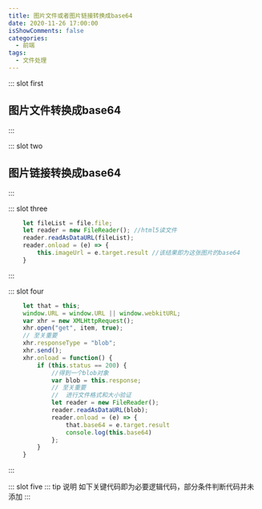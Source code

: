 ```yaml
---
title: 图片文件或者图片链接转换成base64
date: 2020-11-26 17:00:00
isShowComments: false
categories: 
  - 前端
tags: 
  - 文件处理
---
```


::: slot first
## 图片文件转换成base64
:::

::: slot two
## 图片链接转换成base64
:::

::: slot three
``` js
	let fileList = file.file;
	let reader = new FileReader(); //html5读文件
	reader.readAsDataURL(fileList);
	reader.onload = (e) => {
		this.imageUrl = e.target.result	//该结果即为这张图片的base64
	}
```
:::

::: slot four
``` js
	let that = this;
	window.URL = window.URL || window.webkitURL;
	var xhr = new XMLHttpRequest();
	xhr.open("get", item, true);
	// 至关重要
	xhr.responseType = "blob";
	xhr.send();
	xhr.onload = function() {
		if (this.status == 200) {
			//得到一个blob对象
			var blob = this.response;
			// 至关重要
			//	进行文件格式和大小验证
			let reader = new FileReader();
			reader.readAsDataURL(blob);
			reader.onload = (e) => {
				that.base64 = e.target.result
				console.log(this.base64)
			};
		}
	}
```

:::

::: slot five
::: tip 说明
如下关键代码即为必要逻辑代码，部分条件判断代码并未添加
:::

<Blobbase64></Blobbase64>
